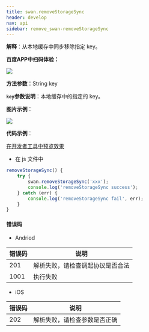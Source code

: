 ```yaml
---
title: swan.removeStorageSync
header: develop
nav: api
sidebar: remove_swan-removeStorageSync
---
```



 

**解释**：从本地缓存中同步移除指定 key。

**百度APP中扫码体验：**

<img src="https://b.bdstatic.com/miniapp/assets/images/doc_demo/fragment_removeStorage.png"  class="demo-qrcode-image" />

**方法参数**：String key

**`key`参数说明**：本地缓存中的指定的 key。


**图片示例**：

<div class="m-doc-custom-examples">
    <div class="m-doc-custom-examples-correct">
        <img src="https://b.bdstatic.com/miniapp/images/removekey.gif">
    </div>
    <div class="m-doc-custom-examples-correct">
        <img src=" ">
    </div>
    <div class="m-doc-custom-examples-correct">
        <img src=" ">
    </div>     
</div>

**代码示例**：


<a href="swanide://fragment/fdb596bbf3dc4eb3aef72230ab6b9bfc1573635261030" title="在开发者工具中预览效果" target="_self">在开发者工具中预览效果</a>

* 在 js 文件中

```js
removeStorageSync() {
    try {
        swan.removeStorageSync('xxx');
        console.log('removeStorageSync success');
    } catch (err) {
        console.log('removeStorageSync fail', err);
    }
}

```


#### 错误码

* Andriod

|错误码|说明|
|--|--|
|201|解析失败，请检查调起协议是否合法|
|1001|执行失败|

* iOS

|错误码|说明|
|--|--|
|202|解析失败，请检查参数是否正确      |

